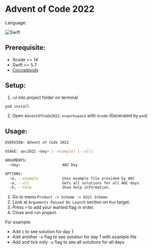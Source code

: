 # Advent of Code 2022

Language:

![Swift](https://img.shields.io/badge/Swift%20and%20maybe%20more-ffffff.svg?style=for-the-badge&logo=swift)

## Prerequisite:

- Xcode >= 14
- Swift >= 5.7
- [Cocoadpods](https://cocoapods.org)

## Setup:

1. `cd` into project folder on terminal

```bash
pod install
```

2. Open `AdventOfCode2022.xcworkspace` with `Xcode` (Generated by `pod`)

## Usage:

```bash
OVERVIEW: Advent of Code 2022

USAGE: aoc2022 <day> [--example] [--all]

ARGUMENTS:
  <day>                   AOC Day

OPTIONS:
  -e, --example           Uses example file provided by AOC
  -a, --all               Gets all solutions for all AOC days
  -h, --help              Show help information.
```

1. Go to menu `Product -> Scheme -> Edit Scheme`.
2. Look at `Arguments Passed On Launch` section on `Run` target.
3. Press `+` to add your wanted flag in order.
4. Close and run project.

For example:

- Add `1` to see solution for day 1
- Add another `-e` flag to see solution for day 1 with example file
- Add and tick only `-a` flag to see all solutions for all days
